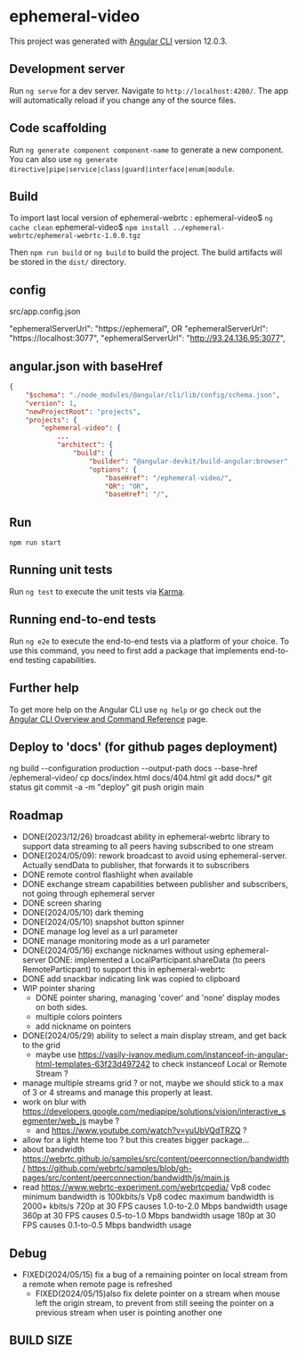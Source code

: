 # ephemeral-video

This project was generated with [Angular CLI](https://github.com/angular/angular-cli) version 12.0.3.

## Development server

Run `ng serve` for a dev server. Navigate to `http://localhost:4200/`. The app will automatically reload if you change any of the source files.

## Code scaffolding

Run `ng generate component component-name` to generate a new component. You can also use `ng generate directive|pipe|service|class|guard|interface|enum|module`.

## Build

To import last local version of ephemeral-webrtc :
ephemeral-video$ `ng cache clean`
ephemeral-video$ `npm install ../ephemeral-webrtc/ephemeral-webrtc-1.0.0.tgz`

Then `npm run build` or `ng build` to build the project. The build artifacts will be stored in the `dist/` directory.

## config

src/app.config.json

"ephemeralServerUrl": "https://ephemeral",
OR
"ephemeralServerUrl": "https://localhost:3077",
"ephemeralServerUrl": "http://93.24.136.95:3077",


## angular.json with baseHref

```json
{
    "$schema": "./node_modules/@angular/cli/lib/config/schema.json",
    "version": 1,
    "newProjectRoot": "projects",
    "projects": {
        "ephemeral-video": {
            ...
            "architect": {
                "build": {
                    "builder": "@angular-devkit/build-angular:browser",
                    "options": {
                        "baseHref": "/ephemeral-video/",
                        "OR": "OR",
                        "baseHref": "/",
```

## Run

`npm run start`

## Running unit tests

Run `ng test` to execute the unit tests via [Karma](https://karma-runner.github.io).

## Running end-to-end tests

Run `ng e2e` to execute the end-to-end tests via a platform of your choice. To use this command, you need to first add a package that implements end-to-end testing capabilities.

## Further help

To get more help on the Angular CLI use `ng help` or go check out the [Angular CLI Overview and Command Reference](https://angular.io/cli) page.

## Deploy to 'docs' (for github pages deployment)

ng build --configuration production --output-path docs --base-href /ephemeral-video/
cp docs/index.html docs/404.html
git add docs/\*
git status
git commit -a -m "deploy"
git push origin main

## Roadmap

- DONE(2023/12/26) broadcast ability in ephemeral-webrtc library to support data streaming to all peers having subscribed to one stream
- DONE(2024/05/09): rework broadcast to avoid using ephemeral-server. Actually sendData to publisher, that forwards it to subscribers
- DONE remote control flashlight when available
- DONE exchange stream capabilities between publisher and subscribers, not going through ephemeral server
- DONE screen sharing
- DONE(2024/05/10) dark theming
- DONE(2024/05/10) snapshot button spinner
- DONE manage log level as a url parameter
- DONE manage monitoring mode as a url parameter
- DONE(2024/05/16) exchange nicknames without using ephemeral-server
    DONE: implemented a LocalParticipant.shareData (to peers RemoteParticpant) to  support this in ephemeral-webrtc
- DONE add snackbar indicating link was copied to clipboard
- WIP pointer sharing
    - DONE pointer sharing, managing 'cover' and 'none' display modes on both sides.
    - multiple colors pointers
    - add nickname on pointers
- DONE(2024/05/29) ability to select a main display stream, and get back to the grid
    - maybe use https://vasily-ivanov.medium.com/instanceof-in-angular-html-templates-63f23d497242 to check instanceof Local or Remote Stream ? 
- manage multiple streams grid ? or not, maybe we should stick to a max of 3 or 4 streams and manage this properly at least.
- work on blur with https://developers.google.com/mediapipe/solutions/vision/interactive_segmenter/web_js maybe ?
    - and https://www.youtube.com/watch?v=yuUbVQdTRZQ ?
- allow for a light hteme too ? but this creates bigger package...
- about bandwidth https://webrtc.github.io/samples/src/content/peerconnection/bandwidth/
  https://github.com/webrtc/samples/blob/gh-pages/src/content/peerconnection/bandwidth/js/main.js
- read https://www.webrtc-experiment.com/webrtcpedia/
  Vp8 codec minimum bandwidth is 100kbits/s
  Vp8 codec maximum bandwidth is 2000+ kbits/s
      720p at 30 FPS causes 1.0-to-2.0 Mbps bandwidth usage
      360p at 30 FPS causes 0.5-to-1.0 Mbps bandwidth usage
      180p at 30 FPS causes 0.1-to-0.5 Mbps bandwidth usage
      
## Debug

- FIXED(2024/05/15) fix a bug of a remaining pointer on local stream from a remote when remote page is refreshed
    - FIXED(2024/05/15)also fix delete pointer on a stream when mouse left the origin stream, to prevent from still seeing the pointer on a previous stream when user is pointing another one

## BUILD SIZE
